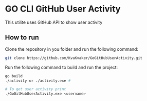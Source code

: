 # GO CLI GitHub User Activity

This utilite uses GitHub API to show user activity

## How to run

Clone the repository in you folder and run the following command:

```bash
git clone https://github.com/KvaKvaker/GoGitHubUserActivity.git
```

Run the following command to build and run the project:

```bash
go build
./activity or ./activity.exe # 

# To get user activity print
./GoGitHubUserActivity.exe <username>
```
